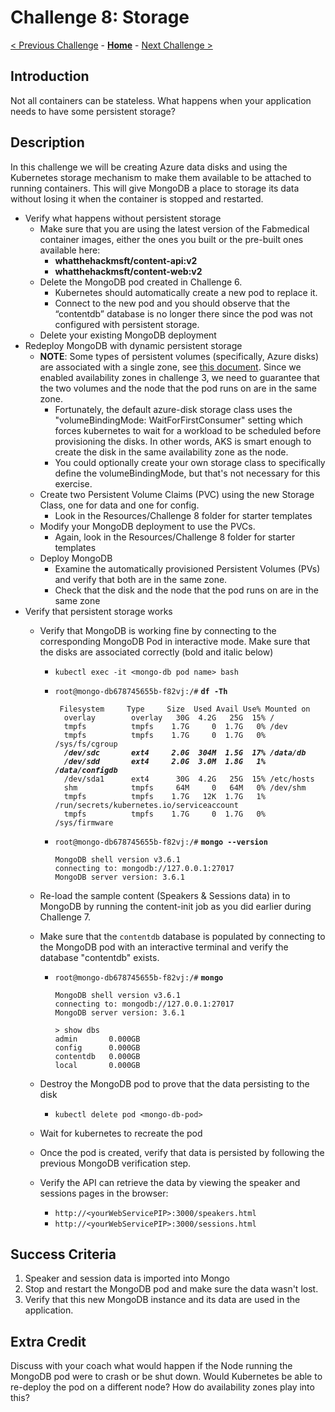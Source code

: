 # Challenge 8: Storage

[< Previous Challenge](./07-updaterollback.md) - **[Home](../README.md)** - [Next Challenge >](10-networking.md)

## Introduction

Not all containers can be stateless. What happens when your application needs to have some persistent storage? 

## Description

In this challenge we will be creating Azure data disks and using the Kubernetes storage mechanism to make them available to be attached to running containers. This will give MongoDB a place to storage its data without losing it when the container is stopped and restarted.

- Verify what happens without persistent storage
	- Make sure that you are using the latest version of the Fabmedical container images, either the ones you built or the pre-built ones available here:
		- **whatthehackmsft/content-api:v2**
		- **whatthehackmsft/content-web:v2**
	- Delete the MongoDB pod created in Challenge 6. 
		- Kubernetes should automatically create a new pod to replace it. 
		- Connect to the new pod and you should observe that the “contentdb” database is no longer there since the pod was not configured with persistent storage.
	- Delete your existing MongoDB deployment
- Redeploy MongoDB with dynamic persistent storage
	- **NOTE**: Some types of persistent volumes (specifically, Azure disks) are associated with a single zone, see [this document](https://docs.microsoft.com/en-us/azure/aks/availability-zones#azure-disks-limitations). Since we enabled availability zones in challenge 3, we need to guarantee that the two volumes and the node that the pod runs on are in the same zone.  
    	- Fortunately, the default azure-disk storage class uses the "volumeBindingMode: WaitForFirstConsumer" setting which forces kubernetes to wait for a workload to be scheduled before provisioning the disks.  In other words, AKS is smart enough to create the disk in the same availability zone as the node.
    	- You could optionally create your own storage class to specifically define the volumeBindingMode, but that's not necessary for this exercise.
	- Create two Persistent Volume Claims (PVC) using the new Storage Class, one for data and one for config.
    	- Look in the Resources/Challenge 8 folder for starter templates
	- Modify your MongoDB deployment to use the PVCs.
    	- Again, look in the Resources/Challenge 8 folder for starter templates
	- Deploy MongoDB
		- Examine the automatically provisioned Persistent Volumes (PVs) and verify that both are in the same zone.
		- Check that the disk and the node that the pod runs on are in the same zone
- Verify that persistent storage works
	- Verify that MongoDB is working fine by connecting to the corresponding MongoDB Pod in interactive mode. Make sure that the disks are associated correctly (bold and italic below)

		- `kubectl exec -it <mongo-db pod name> bash`
		- `root@mongo-db678745655b-f82vj:/#` **`df -Th`**
			<pre><code>	Filesystem     Type     Size  Used Avail Use% Mounted on
			overlay        overlay   30G  4.2G   25G  15% /
			tmpfs          tmpfs    1.7G     0  1.7G   0% /dev
			tmpfs          tmpfs    1.7G     0  1.7G   0% /sys/fs/cgroup
			<b><i>/dev/sdc       ext4     2.0G  304M  1.5G  17% /data/db
			/dev/sdd       ext4     2.0G  3.0M  1.8G   1% /data/configdb</i></b>
			/dev/sda1      ext4      30G  4.2G   25G  15% /etc/hosts
			shm            tmpfs     64M     0   64M   0% /dev/shm
			tmpfs          tmpfs    1.7G   12K  1.7G   1% /run/secrets/kubernetes.io/serviceaccount
			tmpfs          tmpfs    1.7G     0  1.7G   0% /sys/firmware</code></pre>

		- `root@mongo-db678745655b-f82vj:/#` **`mongo --version`**
			```
			MongoDB shell version v3.6.1
			connecting to: mongodb://127.0.0.1:27017
			MongoDB server version: 3.6.1
			```

	- Re-load the sample content (Speakers & Sessions data) in to MongoDB by running the content-init job as you did earlier during Challenge 7.
	- Make sure that the `contentdb` database is populated by connecting to the MongoDB pod with an interactive terminal and verify the database "contentdb" exists.
		- `root@mongo-db678745655b-f82vj:/#` **`mongo`**
			```
			MongoDB shell version v3.6.1
			connecting to: mongodb://127.0.0.1:27017
			MongoDB server version: 3.6.1
			
			> show dbs
			admin       0.000GB
			config      0.000GB
			contentdb   0.000GB
			local       0.000GB
			```

	- Destroy the MongoDB pod to prove that the data persisting to the disk 
		- `kubectl delete pod <mongo-db-pod>`
	- Wait for kubernetes to recreate the pod
	- Once the pod is created, verify that data is persisted by following the previous MongoDB verification step.
	- Verify the API can retrieve the data by viewing the speaker and sessions pages in the browser: 
		- `http://<yourWebServicePIP>:3000/speakers.html`
		- `http://<yourWebServicePIP>:3000/sessions.html`

## Success Criteria

1. Speaker and session data is imported into Mongo
1. Stop and restart the MongoDB pod and make sure the data wasn't lost.
1. Verify that this new MongoDB instance and its data are used in the application.


## Extra Credit
Discuss with your coach what would happen if the Node running the MongoDB pod were to crash or be shut down.  Would Kubernetes be able to re-deploy the pod on a different node?  How do availability zones play into this?